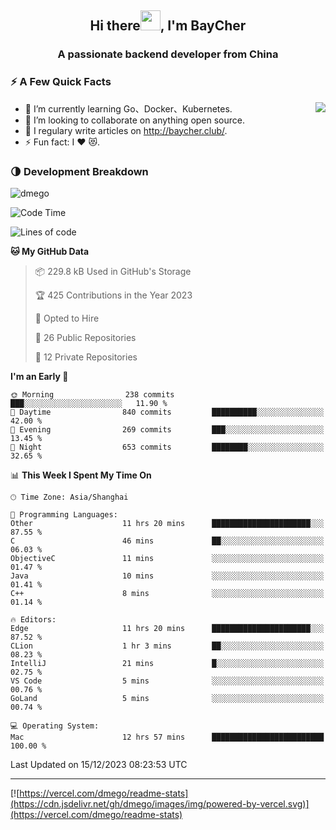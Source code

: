 <h2 align="center">Hi there<img src="https://cdn.jsdelivr.net/gh/dmego/images/img/Hi.gif" height="32" />, I'm BayCher </h2>
<h3 align="center">A passionate backend developer from China</h3>

### ⚡️ A Few Quick Facts

<img align="right" src="https://readme-stats-dmego.vercel.app/api?username=dmego&show_icons=true&icon_color=1573B3&hide_title=true&text_color=718096&bg_color=00000000&hide_border=true"/>

<ul>
    <li> 🌱 I’m currently learning Go、Docker、Kubernetes.</li>
    <li> 👯 I’m looking to collaborate on anything open source.</li>
    <li> 📝 I regulary write articles on <a href="http://baycher.club/">http://baycher.club/</a>.</li>
    <li> ⚡ Fun fact: I ❤️ 😻.</li>
</ul>


### 🌗 Development Breakdown

<img src="https://komarev.com/ghpvc/?username=dmego" alt="dmego" />

<!--START_SECTION:waka-->
![Code Time](http://img.shields.io/badge/Code%20Time-2%2C404%20hrs%204%20mins-blue)

![Lines of code](https://img.shields.io/badge/From%20Hello%20World%20I%27ve%20Written-681.2%20thousand%20lines%20of%20code-blue)

**🐱 My GitHub Data** 

> 📦 229.8 kB Used in GitHub's Storage 
 > 
> 🏆 425 Contributions in the Year 2023
 > 
> 💼 Opted to Hire
 > 
> 📜 26 Public Repositories 
 > 
> 🔑 12 Private Repositories 
 > 
**I'm an Early 🐤** 

```text
🌞 Morning                238 commits         ███░░░░░░░░░░░░░░░░░░░░░░   11.90 % 
🌆 Daytime                840 commits         ██████████░░░░░░░░░░░░░░░   42.00 % 
🌃 Evening                269 commits         ███░░░░░░░░░░░░░░░░░░░░░░   13.45 % 
🌙 Night                  653 commits         ████████░░░░░░░░░░░░░░░░░   32.65 % 
```


📊 **This Week I Spent My Time On** 

```text
🕑︎ Time Zone: Asia/Shanghai

💬 Programming Languages: 
Other                    11 hrs 20 mins      ██████████████████████░░░   87.55 % 
C                        46 mins             ██░░░░░░░░░░░░░░░░░░░░░░░   06.03 % 
ObjectiveC               11 mins             ░░░░░░░░░░░░░░░░░░░░░░░░░   01.47 % 
Java                     10 mins             ░░░░░░░░░░░░░░░░░░░░░░░░░   01.41 % 
C++                      8 mins              ░░░░░░░░░░░░░░░░░░░░░░░░░   01.14 % 

🔥 Editors: 
Edge                     11 hrs 20 mins      ██████████████████████░░░   87.52 % 
CLion                    1 hr 3 mins         ██░░░░░░░░░░░░░░░░░░░░░░░   08.23 % 
IntelliJ                 21 mins             █░░░░░░░░░░░░░░░░░░░░░░░░   02.75 % 
VS Code                  5 mins              ░░░░░░░░░░░░░░░░░░░░░░░░░   00.76 % 
GoLand                   5 mins              ░░░░░░░░░░░░░░░░░░░░░░░░░   00.74 % 

💻 Operating System: 
Mac                      12 hrs 57 mins      █████████████████████████   100.00 % 
```


 Last Updated on 15/12/2023 08:23:53 UTC
<!--END_SECTION:waka-->

---

[![https://vercel.com/dmego/readme-stats](https://cdn.jsdelivr.net/gh/dmego/images/img/powered-by-vercel.svg)](https://vercel.com/dmego/readme-stats)

